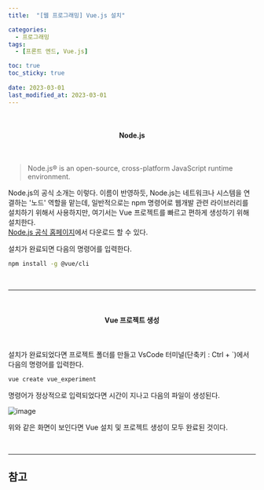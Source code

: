 ```yaml
---
title:  "[웹 프로그래밍] Vue.js 설치"

categories:
  - 프로그래밍
tags:
  - [프론트 엔드, Vue.js]

toc: true
toc_sticky: true
 
date: 2023-03-01
last_modified_at: 2023-03-01
---
```


<br/>

#### <center>Node.js</center>

<br/>

> Node.js® is an open-source, cross-platform JavaScript runtime environment.

Node.js의 공식 소개는 이렇다. 이름이 반영하듯, Node.js는 네트워크나 시스템을 연결하는 '노드' 역할을 맡는데, 일반적으로는 npm 명령어로 웹개발 관련 라이브러리를 설치하기 위해서 사용하지만, 여기서는 Vue 프로젝트를 빠르고 편하게 생성하기 위해 설치한다.  
[Node.js 공식 홈페이지](https://nodejs.org/en/)에서 다운로드 할 수 있다.  

설치가 완료되면 다음의 명령어를 입력한다.  

```bash
npm install -g @vue/cli
```

<br/>

---

<br/>

#### <center>Vue 프로젝트 생성</center>

<br/>

설치가 완료되었다면 프로젝트 폴더를 만들고 VsCode 터미널(단축키 : Ctrl + `)에서 다음의 명령어를 입력한다.

```bash
vue create vue_experiment
```

명령어가 정상적으로 입력되었다면 시간이 지나고 다음의 파일이 생성된다.  

![image](https://user-images.githubusercontent.com/96360829/222071715-b6e1a856-6411-4e93-a4ad-c9d2e3b42a39.png)

위와 같은 화면이 보인다면 Vue 설치 및 프로젝트 생성이 모두 완료된 것이다.

<br/>

---
<h2><b>참고</b></h2>
